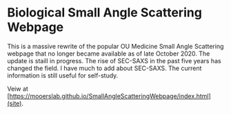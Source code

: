 # Biological Small Angle Scattering Webpage

This is a massive rewrite of the popular OU Medicine Small Angle Scattering webpage that no longer became available as of late October 2020.
The update is staill in progress.
The rise of SEC-SAXS in the past five years has changed the field.
I have much to add about SEC-SAXS.
The current information is still useful for self-study.

Veiw at [https://mooerslab.github.io/SmallAngleScatteringWebpage/index.html](site).
